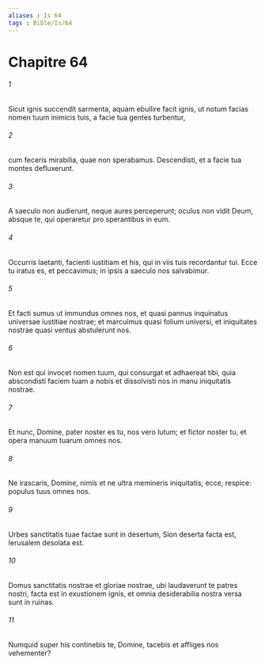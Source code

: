 ```yaml
---
aliases : Is 64
tags : Bible/Is/64
---
```


# Chapitre 64

###### 1
Sicut ignis succendit sarmenta, aquam ebullire facit ignis, ut notum facias nomen tuum inimicis tuis, a facie tua gentes turbentur,
###### 2
cum feceris mirabilia, quae non sperabamus. Descendisti, et a facie tua montes defluxerunt.
###### 3
A saeculo non audierunt, neque aures perceperunt; oculus non vidit Deum, absque te, qui operaretur pro sperantibus in eum.
###### 4
Occurris laetanti, facienti iustitiam et his, qui in viis tuis recordantur tui. Ecce tu iratus es, et peccavimus; in ipsis a saeculo nos salvabimur.
###### 5
Et facti sumus ut immundus omnes nos, et quasi pannus inquinatus universae iustitiae nostrae; et marcuimus quasi folium universi, et iniquitates nostrae quasi ventus abstulerunt nos.
###### 6
Non est qui invocet nomen tuum, qui consurgat et adhaereat tibi, quia abscondisti faciem tuam a nobis et dissolvisti nos in manu iniquitatis nostrae.
###### 7
Et nunc, Domine, pater noster es tu, nos vero lutum; et fictor noster tu, et opera manuum tuarum omnes nos.
###### 8
Ne irascaris, Domine, nimis et ne ultra memineris iniquitatis; ecce, respice: populus tuus omnes nos.
###### 9
Urbes sanctitatis tuae factae sunt in desertum, Sion deserta facta est, Ierusalem desolata est.
###### 10
Domus sanctitatis nostrae et gloriae nostrae, ubi laudaverunt te patres nostri, facta est in exustionem ignis, et omnia desiderabilia nostra versa sunt in ruinas.
###### 11
Numquid super his continebis te, Domine, tacebis et affliges nos vehementer?
